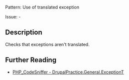 Pattern: Use of translated exception

Issue: -

## Description

Checks that exceptions aren't translated.

## Further Reading

* [PHP_CodeSniffer - DrupalPractice.General.ExceptionT](https://git.drupalcode.org/project/coder/-/tree/8.3.x/coder_sniffer/DrupalPractice/Sniffs/General/ExceptionTSniff.php)